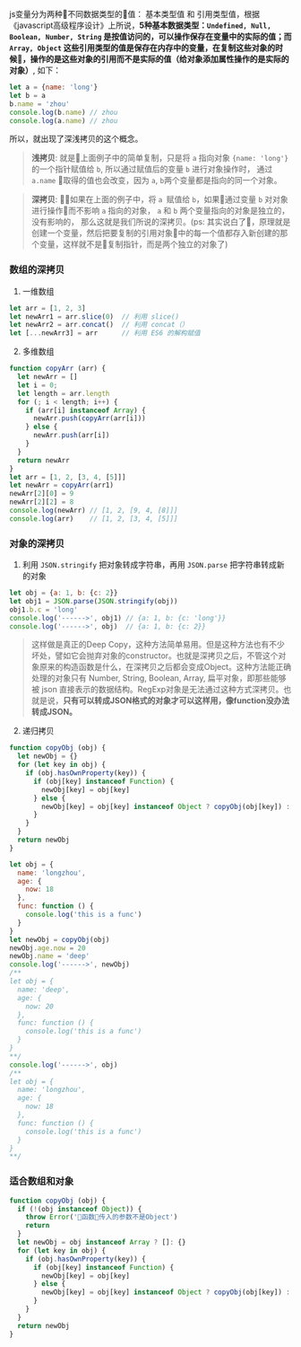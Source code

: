 js变量分为两种不同数据类型的值： 基本类型值 和 引用类型值，根据《javascript高级程序设计》上所说，**5种基本数据类型：`Undefined, Null, Boolean, Number, String` 是按值访问的，可以操作保存在变量中的实际的值；而 `Array, Object` 这些引用类型的值是保存在内存中的变量，在复制这些对象的时候，操作的是这些对象的引用而不是实际的值（给对象添加属性操作的是实际的对象）**, 如下：
```javascript
let a = {name: 'long'}
let b = a
b.name = 'zhou'
console.log(b.name) // zhou
console.log(a.name) // zhou
```
所以，就出现了深浅拷贝的这个概念。

>**浅拷贝**: 就是上面例子中的简单复制，只是将 `a` 指向对象 `{name: 'long'}` 的一个指针赋值给 `b`, 所以通过赋值后的变量 `b` 进行对象操作时， 通过 `a.name` 取得的值也会改变，因为 `a`, `b`两个变量都是指向的同一个对象。

>**深拷贝**: 如果在上面的例子中，将 `a `赋值给 `b`，如果通过变量 `b` 对对象进行操作而不影响 `a` 指向的对象， `a` 和 `b` 两个变量指向的对象是独立的，没有影响的， 那么这就是我们所说的深拷贝。(ps: 其实说白了，原理就是创建一个变量，然后把要复制的引用对象中的每一个值都存入新创建的那个变量，这样就不是复制指针，而是两个独立的对象了)

### 数组的深拷贝
1. 一维数组
```javascript
let arr = [1, 2, 3]
let newArr1 = arr.slice(0)  // 利用 slice()
let newArr2 = arr.concat()  // 利用 concat（）
let [...newArr3] = arr      // 利用 ES6 的解构赋值
```

2. 多维数组
```javascript
function copyArr (arr) {
  let newArr = []
  let i = 0;
  let length = arr.length
  for (; i < length; i++) {
    if (arr[i] instanceof Array) {
      newArr.push(copyArr(arr[i]))
    } else {
      newArr.push(arr[i])
    }
  } 
  return newArr
}
let arr = [1, 2, [3, 4, [5]]]
let newArr = copyArr(arr1)
newArr[2][0] = 9
newArr[2][2] = 8
console.log(newArr) // [1, 2, [9, 4, [8]]]
console.log(arr)    // [1, 2, [3, 4, [5]]]
```

### 对象的深拷贝
1. 利用 `JSON.stringify` 把对象转成字符串，再用 `JSON.parse` 把字符串转成新的对象
```javascript
let obj = {a: 1, b: {c: 2}}
let obj1 = JSON.parse(JSON.stringify(obj))
obj1.b.c = 'long'
console.log('------>', obj1) // {a: 1, b: {c: 'long'}}
console.log('------>', obj)  // {a: 1, b: {c: 2}}
```
>这样做是真正的Deep Copy，这种方法简单易用。但是这种方法也有不少坏处，譬如它会抛弃对象的constructor。也就是深拷贝之后，不管这个对象原来的构造函数是什么，在深拷贝之后都会变成Object。这种方法能正确处理的对象只有 Number, String, Boolean, Array, 扁平对象，即那些能够被 json 直接表示的数据结构。RegExp对象是无法通过这种方式深拷贝。也就是说，**只有可以转成JSON格式的对象才可以这样用，像function没办法转成JSON。**

2. 递归拷贝
```javascript
function copyObj (obj) {
  let newObj = {}
  for (let key in obj) {
    if (obj.hasOwnProperty(key)) {
      if (obj[key] instanceof Function) {
        newObj[key] = obj[key]
      } else {
        newObj[key] = obj[key] instanceof Object ? copyObj(obj[key]) : obj[key]
      }
    }
  } 
  return newObj
}

let obj = {
  name: 'longzhou',
  age: {
    now: 18
  },
  func: function () {
    console.log('this is a func')
  }
}
let newObj = copyObj(obj)
newObj.age.now = 20
newObj.name = 'deep'
console.log('------>', newObj)
/**
let obj = {
  name: 'deep',
  age: {
    now: 20
  },
  func: function () {
    console.log('this is a func')
  }
}
**/
console.log('------>', obj)
/**
let obj = {
  name: 'longzhou',
  age: {
    now: 18
  },
  func: function () {
    console.log('this is a func')
  }
}
**/
```

### 适合数组和对象
```javascript
function copyObj (obj) {
  if (!(obj instanceof Object)) {
    throw Error('函数传入的参数不是Object')
    return
  }
  let newObj = obj instanceof Array ? []: {}
  for (let key in obj) {
    if (obj.hasOwnProperty(key)) {
      if (obj[key] instanceof Function) {
        newObj[key] = obj[key]
      } else {
        newObj[key] = obj[key] instanceof Object ? copyObj(obj[key]) : obj[key]
      }
    }
  } 
  return newObj
}
```

